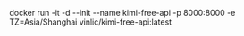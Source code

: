 docker run -it -d --init --name kimi-free-api -p 8000:8000 -e TZ=Asia/Shanghai vinlic/kimi-free-api:latest

